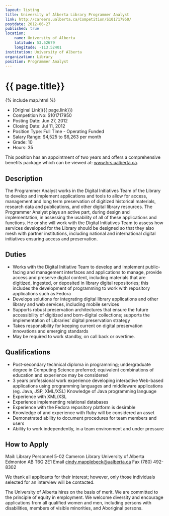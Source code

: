 ```yaml
---
layout: listing
title: University of Alberta Library Programmer Analyst
link: http://careers.ualberta.ca/Competition/S101717950/
postdate: 2012-06-27
published: true
location:
    name: University of Alberta
    latitude: 53.52679
    longitude: -113.52401
institution: University of Alberta
organization: Library
position: Programmer Analyst
---
```


# {{ page.title}}

{% include map.html %}



* [Original Link]({{ page.link}})
* Competition No: S101717950
* Posting Date: Jun 27, 2012
* Closing Date: Jul 11, 2012
* Position Type: Full Time - Operating Funded
* Salary Range: $4,525 to $6,263 per month
* Grade: 10
* Hours: 35

This position has an appointment of two years and offers a comprehensive benefits package which can be viewed at: www.hrs.ualberta.ca.

## Description

The Programmer Analyst works in the Digital Initiatives Team of the Library to develop and implement applications and tools to allow for access, management and long term preservation of digitized historical materials, research data and publications, and other digital library resources. The Programmer Analyst plays an active part, during design and implementation, in assessing the usability of all of these applications and functions. He or she will work with the Digital Initiatives Team to assess how services developed for the Library should be designed so that they also mesh with partner institutions, including national and international digital initiatives ensuring access and preservation.

## Duties

* Works with the Digital Initiative Team to develop and implement public-facing and management interfaces and applications to manage, provide access and preserve digital content, including materials that are digitized, ingested, or deposited in library digital repositories; this includes the development of programming to work with repository applications such as Fedora
* Develops solutions for integrating digital library applications and other library and web services, including mobile services
* Supports robust preservation architectures that ensure the future accessibility of digitized and born-digital collections; supports the implementation of Libraries’ digital preservation strategy
* Takes responsibility for keeping current on digital preservation innovations and emerging standards
* May be required to work standby, on call back or overtime.

## Qualifications

* Post-secondary technical diploma in programming; undergraduate degree in Computing Science preferred; equivalent combinations of education and experience may be considered
* 3 years professional work experience developing interactive Web-based applications using programming languages and middleware applications (eg. Java, JSP, XML/XSL)
Knowledge of Java programming language
* Experience with XML/XSL
* Experience implementing relational databases
* Experience with the Fedora repository platform is desirable
* Knowledge of and experience with Ruby will be considered an asset
* Demonstrated ability to document procedures for team members and users
* Ability to work independently, in a team environment and under pressure

## How to Apply
Mail:
Library Personnel
5-02 Cameron Library
University of Alberta
Edmonton AB T6G 2E1
Email     cindy.mapplebeck@ualberta.ca
Fax     (780) 492-8302

We thank all applicants for their interest; however, only those individuals selected for an interview will be contacted.

The University of Alberta hires on the basis of merit. We are committed to the principle of equity in employment. We welcome diversity and encourage applications from all qualified women and men, including persons with disabilities, members of visible minorities, and Aboriginal persons.